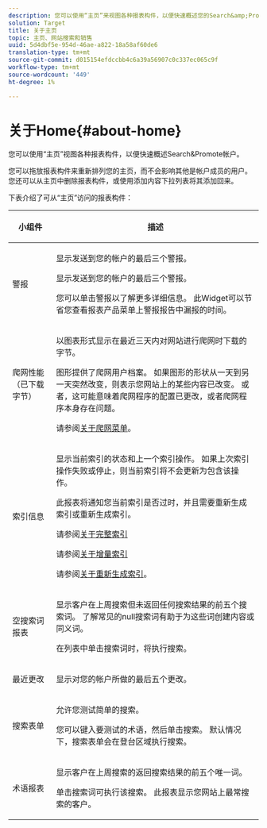```yaml
---
description: 您可以使用“主页”来视图各种报表构件，以便快速概述您的Search&amp;Promote帐户。
solution: Target
title: 关于主页
topic: 主页、网站搜索和销售
uuid: 5d4dbf5e-954d-46ae-a822-18a58af60de6
translation-type: tm+mt
source-git-commit: d015154efdccbb4c6a39a56907c0c337ec065c9f
workflow-type: tm+mt
source-wordcount: '449'
ht-degree: 1%

---
```



# 关于Home{#about-home}

您可以使用“主页”视图各种报表构件，以便快速概述Search&amp;Promote帐户。

您可以拖放报表构件来重新排列您的主页，而不会影响其他是帐户成员的用户。 您还可以从主页中删除报表构件，或使用添加内容下拉列表将其添加回来。

下表介绍了可从“主页”访问的报表构件：

<table> 
 <thead> 
  <tr> 
   <th colname="col1" class="entry"> <p>小组件 </p> </th> 
   <th colname="col2" class="entry"> <p>描述 </p> </th> 
  </tr>
 </thead>
 <tbody> 
  <tr> 
   <td colname="col1"> <p><span class="uicontrol">警报</span> </p> </td> 
   <td colname="col2"> <p> 显示发送到您的帐户的最后三个警报。 </p> <p>显示发送到您的帐户的最后三个警报。 </p> <p>您可以单击警报以了解更多详细信息。 此Widget可以节省您查看<span class="uicontrol">报表</span>产品菜单上<span class="uicontrol">警报</span>报告中漏报的时间。 </p> </td> 
  </tr> 
  <tr> 
   <td colname="col1"> <p><span class="uicontrol">爬网性能（已下载字节）</span> </p> </td> 
   <td colname="col2"> <p>以图表形式显示在最近三天内对网站进行爬网时下载的字节。 </p> <p>图形提供了爬网用户档案。 如果图形的形状从一天到另一天突然改变，则表示您网站上的某些内容已改变。 或者，这可能意味着爬网程序的配置已更改，或者爬网程序本身存在问题。 </p> <p>请参阅<a href="c-about-settings-menu/c-about-crawling-menu.md#concept_59307680C6724E93952ADE5044983AF6" format="dita" scope="local">关于爬网菜单</a>。 </p> </td> 
  </tr> 
  <tr> 
   <td colname="col1"> <p><span class="uicontrol">索引信息</span> </p> </td> 
   <td colname="col2"> <p>显示当前索引的状态和上一个索引操作。 如果上次索引操作失败或停止，则当前索引将不会更新为包含该操作。 </p> <p>此报表将通知您当前索引是否过时，并且需要重新生成索引或重新生成索引。 </p> <p>请参阅<a href="c-about-index-menu/c-about-full-index.md#concept_C69BD21863FD4856B49326F35DB570D3" format="dita" scope="local">关于完整索引</a> </p> <p>请参阅<a href="c-about-index-menu/c-about-incremental-index.md#concept_A7770F0552D14C47B3DDB65DB78FFFEE" format="dita" scope="local">关于增量索引</a> </p> <p>请参阅<a href="c-about-index-menu/c-about-regenerate-index.md#concept_6CBE6B8D18EF47D293091CBA542245FA" format="dita" scope="local">关于重新生成索引</a>。 </p> </td> 
  </tr> 
  <tr> 
   <td colname="col1"> <p><span class="uicontrol">空搜索词报表</span> </p> </td> 
   <td colname="col2"> <p> 显示客户在上周搜索但未返回任何搜索结果的前五个搜索词。 了解常见的null搜索词有助于为这些词创建内容或同义词。 </p> <p>在列表中单击搜索词时，将执行搜索。 </p> </td> 
  </tr> 
  <tr> 
   <td colname="col1"> <p><span class="uicontrol">最近更改</span> </p> </td> 
   <td colname="col2"> <p> 显示对您的帐户所做的最后五个更改。 </p> </td> 
  </tr> 
  <tr> 
   <td colname="col1"> <p><span class="uicontrol">搜索表单</span> </p> </td> 
   <td colname="col2"> <p>允许您测试简单的搜索。 </p> <p> 您可以键入要测试的术语，然后单击<span class="uicontrol">搜索</span>。 默认情况下，搜索表单会在登台区域执行搜索。 </p> </td> 
  </tr> 
  <tr> 
   <td colname="col1"> <p><span class="uicontrol">术语报表</span> </p> </td> 
   <td colname="col2"> <p>显示客户在上周搜索的返回搜索结果的前五个唯一词。 </p> <p> 单击搜索词可执行该搜索。 此报表显示您网站上最常搜索的客户。 </p> </td> 
  </tr> 
 </tbody> 
</table>


